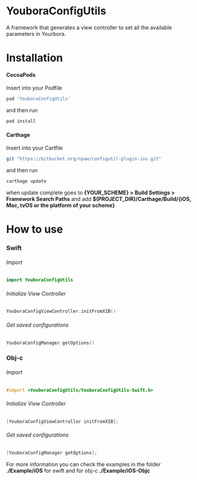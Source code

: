 # YouboraConfigUtils

A framework that generates a view controller to set all the available parameters in Yourbora.

# Installation

#### CocoaPods

Insert into your Podfile

```bash
pod 'YouboraConfigUtils'
```

and then run

```bash
pod install
```

#### Carthage

Insert into your Cartfile

```bash
git "https://bitbucket.org/npaw/configutil-plugin-ios.git"
```

and then run

```bash
carthage update
```

when update complete goes to **{YOUR_SCHEME} > Build Settings > Framework Search Paths** and add **\$(PROJECT_DIR)/Carthage/Build/{iOS, Mac, tvOS or the platform of your scheme}**

# How to use

### Swift

###### Import

```swift
import YouboraConfigUtils
```

###### Initialize View Controller

```swift
YouboraConfigViewController.initFromXIB()
```

###### Get saved configurations

```swift
YouboraConfigManager.getOptions()
```

### Obj-c

###### Import

```objectivec
#import <YouboraConfigUtils/YouboraConfigUtils-Swift.h>
```

###### Initialize View Controller

```objectivec
[YouboraConfigViewController initFromXIB];
```

###### Get saved configurations

```objectivec
[YouboraConfigManager getOptions];
```

For more information you can check the examples in the folder **./Example/iOS** for swift and for obj-c **./Example/iOS-Objc**

